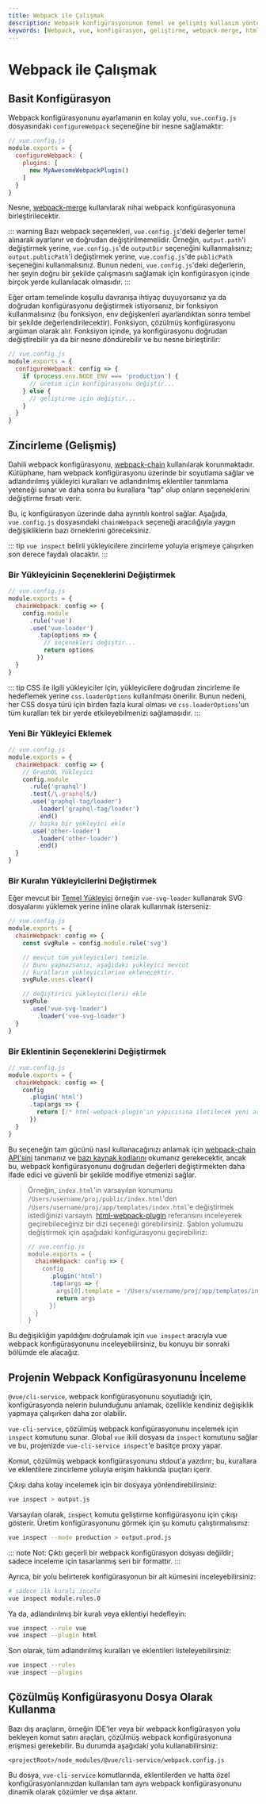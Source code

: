 ```yaml
---
title: Webpack ile Çalışmak
description: Webpack konfigürasyonunun temel ve gelişmiş kullanım yöntemlerini açıklayan kapsamlı bir rehber. Yönetimi ve özelleştirmeyi kolaylaştıracak ipuçları ve teknikler sunmaktadır.
keywords: [Webpack, vue, konfigürasyon, geliştirme, webpack-merge, html-webpack-plugin, vue-cli-service]
---
```


# Webpack ile Çalışmak

## Basit Konfigürasyon

Webpack konfigürasyonunu ayarlamanın en kolay yolu, `vue.config.js` dosyasındaki `configureWebpack` seçeneğine bir nesne sağlamaktır:

``` js
// vue.config.js
module.exports = {
  configureWebpack: {
    plugins: [
      new MyAwesomeWebpackPlugin()
    ]
  }
}
```

Nesne, [webpack-merge](https://github.com/survivejs/webpack-merge) kullanılarak nihai webpack konfigürasyonuna birleştirilecektir.

::: warning
Bazı webpack seçenekleri, `vue.config.js`'deki değerler temel alınarak ayarlanır ve doğrudan değiştirilmemelidir. Örneğin, `output.path`'i değiştirmek yerine, `vue.config.js`'de `outputDir` seçeneğini kullanmalısınız; `output.publicPath`'i değiştirmek yerine, `vue.config.js`'de `publicPath` seçeneğini kullanmalısınız. Bunun nedeni, `vue.config.js`'deki değerlerin, her şeyin doğru bir şekilde çalışmasını sağlamak için konfigürasyon içinde birçok yerde kullanılacak olmasıdır.
:::

Eğer ortam temelinde koşullu davranışa ihtiyaç duyuyorsanız ya da doğrudan konfigürasyonu değiştirmek istiyorsanız, bir fonksiyon kullanmalısınız (bu fonksiyon, env değişkenleri ayarlandıktan sonra tembel bir şekilde değerlendirilecektir). Fonksiyon, çözülmüş konfigürasyonu argüman olarak alır. Fonksiyon içinde, ya konfigürasyonu doğrudan değiştirebilir ya da bir nesne döndürebilir ve bu nesne birleştirilir:

``` js
// vue.config.js
module.exports = {
  configureWebpack: config => {
    if (process.env.NODE_ENV === 'production') {
      // üretim için konfigürasyonu değiştir...
    } else {
      // geliştirme için değiştir...
    }
  }
}
```

## Zincirleme (Gelişmiş)

Dahili webpack konfigürasyonu, [webpack-chain](https://github.com/mozilla-neutrino/webpack-chain) kullanılarak korunmaktadır. Kütüphane, ham webpack konfigürasyonu üzerinde bir soyutlama sağlar ve adlandırılmış yükleyici kuralları ve adlandırılmış eklentiler tanımlama yeteneği sunar ve daha sonra bu kurallara "tap" olup onların seçeneklerini değiştirme fırsatı verir.

Bu, iç konfigürasyon üzerinde daha ayrıntılı kontrol sağlar. Aşağıda, `vue.config.js` dosyasındaki `chainWebpack` seçeneği aracılığıyla yaygın değişikliklerin bazı örneklerini göreceksiniz.

::: tip
`vue inspect` belirli yükleyicilere zincirleme yoluyla erişmeye çalışırken son derece faydalı olacaktır.
:::

### Bir Yükleyicinin Seçeneklerini Değiştirmek

``` js
// vue.config.js
module.exports = {
  chainWebpack: config => {
    config.module
      .rule('vue')
      .use('vue-loader')
        .tap(options => {
          // seçenekleri değiştir...
          return options
        })
  }
}
```

::: tip
CSS ile ilgili yükleyiciler için, yükleyicilere doğrudan zincirleme ile hedeflemek yerine `css.loaderOptions` kullanılması önerilir. Bunun nedeni, her CSS dosya türü için birden fazla kural olması ve `css.loaderOptions`'un tüm kuralları tek bir yerde etkileyebilmenizi sağlamasıdır.
:::

### Yeni Bir Yükleyici Eklemek

``` js
// vue.config.js
module.exports = {
  chainWebpack: config => {
    // GraphQL Yükleyici
    config.module
      .rule('graphql')
      .test(/\.graphql$/)
      .use('graphql-tag/loader')
        .loader('graphql-tag/loader')
        .end()
      // başka bir yükleyici ekle
      .use('other-loader')
        .loader('other-loader')
        .end()
  }
}
```

### Bir Kuralın Yükleyicilerini Değiştirmek

Eğer mevcut bir [Temel Yükleyici](https://github.com/vuejs/vue-cli/tree/dev/packages/%40vue/cli-service/lib/config/base.js) örneğin `vue-svg-loader` kullanarak SVG dosyalarını yüklemek yerine inline olarak kullanmak isterseniz:

``` js
// vue.config.js
module.exports = {
  chainWebpack: config => {
    const svgRule = config.module.rule('svg')

    // mevcut tüm yükleyicileri temizle.
    // Bunu yapmazsanız, aşağıdaki yükleyici mevcut
    // kuralların yükleyicilerine eklenecektir.
    svgRule.uses.clear()

    // değiştirici yükleyici(leri) ekle
    svgRule
      .use('vue-svg-loader')
        .loader('vue-svg-loader')
  }
}
```

### Bir Eklentinin Seçeneklerini Değiştirmek

``` js
// vue.config.js
module.exports = {
  chainWebpack: config => {
    config
      .plugin('html')
      .tap(args => {
        return [/* html-webpack-plugin'ın yapıcısına iletilecek yeni argümanlar */]
      })
  }
}
```

Bu seçeneğin tam gücünü nasıl kullanacağınızı anlamak için [webpack-chain API'sini](https://github.com/mozilla-neutrino/webpack-chain#getting-started) tanımanız ve [bazı kaynak kodlarını](https://github.com/vuejs/vue-cli/tree/dev/packages/%40vue/cli-service/lib/config) okumanız gerekecektir, ancak bu, webpack konfigürasyonunu doğrudan değerleri değiştirmekten daha ifade edici ve güvenli bir şekilde modifiye etmenizi sağlar.

> Örneğin, `index.html`'in varsayılan konumunu `/Users/username/proj/public/index.html`'den `/Users/username/proj/app/templates/index.html`'e değiştirmek istediğinizi varsayın. [html-webpack-plugin](https://github.com/jantimon/html-webpack-plugin#options) referansını inceleyerek geçirebileceğiniz bir dizi seçeneği görebilirsiniz. Şablon yolumuzu değiştirmek için aşağıdaki konfigürasyonu geçirebiliriz:
>
> ``` js
> // vue.config.js
> module.exports = {
>   chainWebpack: config => {
>     config
>       .plugin('html')
>       .tap(args => {
>         args[0].template = '/Users/username/proj/app/templates/index.html'
>         return args
>       })
>   }
> }
> ```

Bu değişikliğin yapıldığını doğrulamak için `vue inspect` aracıyla vue webpack konfigürasyonunu inceleyebilirsiniz, bu konuyu bir sonraki bölümde ele alacağız.

## Projenin Webpack Konfigürasyonunu İnceleme

`@vue/cli-service`, webpack konfigürasyonunu soyutladığı için, konfigürasyonda nelerin bulunduğunu anlamak, özellikle kendiniz değişiklik yapmaya çalışırken daha zor olabilir.

`vue-cli-service`, çözülmüş webpack konfigürasyonunu incelemek için `inspect` komutunu sunar. Global `vue` ikili dosyası da `inspect` komutunu sağlar ve bu, projenizde `vue-cli-service inspect`'e basitçe proxy yapar.

Komut, çözülmüş webpack konfigürasyonunu stdout'a yazdırır; bu, kurallara ve eklentilere zincirleme yoluyla erişim hakkında ipuçları içerir.

Çıkışı daha kolay incelemek için bir dosyaya yönlendirebilirsiniz:

```bash
vue inspect > output.js
```
Varsayılan olarak, `inspect` komutu geliştirme konfigürasyonu için çıkışı gösterir. Üretim konfigürasyonunu görmek için şu komutu çalıştırmalısınız:

```bash
vue inspect --mode production > output.prod.js
```

::: note
Not: Çıktı geçerli bir webpack konfigürasyon dosyası değildir; sadece inceleme için tasarlanmış seri bir formattır.
:::

Ayrıca, bir yolu belirterek konfigürasyonun bir alt kümesini inceleyebilirsiniz:

```bash
# sadece ilk kuralı incele
vue inspect module.rules.0
```

Ya da, adlandırılmış bir kuralı veya eklentiyi hedefleyin:

```bash
vue inspect --rule vue
vue inspect --plugin html
```

Son olarak, tüm adlandırılmış kuralları ve eklentileri listeleyebilirsiniz:

```bash
vue inspect --rules
vue inspect --plugins
```

## Çözülmüş Konfigürasyonu Dosya Olarak Kullanma

Bazı dış araçların, örneğin IDE'ler veya bir webpack konfigürasyon yolu bekleyen komut satırı araçları, çözülmüş webpack konfigürasyonuna erişmesi gerekebilir. Bu durumda aşağıdaki yolu kullanabilirsiniz:

```
<projectRoot>/node_modules/@vue/cli-service/webpack.config.js
```

Bu dosya, `vue-cli-service` komutlarında, eklentilerden ve hatta özel konfigürasyonlarınızdan kullanılan tam aynı webpack konfigürasyonunu dinamik olarak çözümler ve dışa aktarır.